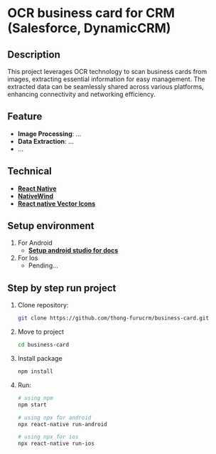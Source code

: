 # OCR business card for CRM (Salesforce, DynamicCRM)

## Description
This project leverages OCR technology to scan business cards from images, extracting essential information for easy management. The extracted data can be seamlessly shared across various platforms, enhancing connectivity and networking efficiency.

## Feature
- **Image Processing**: ...
- **Data Extraction**: ...
- ...

## Technical
- [**React Native**](https://reactnative.dev)
- [**NativeWind**](https://www.nativewind.dev)
- [**React native Vector Icons**](https://oblador.github.io/react-native-vector-icons)

## Setup environment
1. For Android
   - [**Setup android studio for docs**](https://reactnative.dev/docs/set-up-your-environment?os=windows&platform=android)
2. For Ios
   - Pending...
  
## Step by step run project
1. Clone repository:
   ```bash
   git clone https://github.com/thong-furucrm/business-card.git
   ```
2. Move to project
   ```bash
   cd business-card
   ```
3. Install package
   ```bash
   npm install
   ```   
4. Run:
   ```bash
   # using npm
   npm start

   # using npx for android
   npx react-native run-android

   # using npx for ios
   npx react-native run-ios
   ```